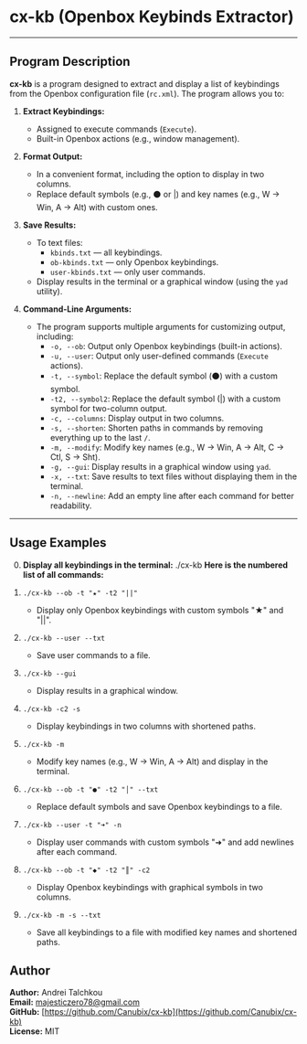 # cx-kb (Openbox Keybinds Extractor)

---

## Program Description

**cx-kb** is a program designed to extract and display a list of keybindings from the Openbox configuration file (`rc.xml`). The program allows you to:

1. **Extract Keybindings:**
   - Assigned to execute commands (`Execute`).
   - Built-in Openbox actions (e.g., window management).

2. **Format Output:**
   - In a convenient format, including the option to display in two columns.
   - Replace default symbols (e.g., ⚫ or |) and key names (e.g., W → Win, A → Alt) with custom ones.

3. **Save Results:**
   - To text files:
     - `kbinds.txt` — all keybindings.
     - `ob-kbinds.txt` — only Openbox keybindings.
     - `user-kbinds.txt` — only user commands.
   - Display results in the terminal or a graphical window (using the `yad` utility).

4. **Command-Line Arguments:**
   - The program supports multiple arguments for customizing output, including:
     - `-o, --ob`: Output only Openbox keybindings (built-in actions).
     - `-u, --user`: Output only user-defined commands (`Execute` actions).
     - `-t, --symbol`: Replace the default symbol (⚫) with a custom symbol.
     - `-t2, --symbol2`: Replace the default symbol (|) with a custom symbol for two-column output.
     - `-c, --columns`: Display output in two columns.
     - `-s, --shorten`: Shorten paths in commands by removing everything up to the last `/`.
     - `-m, --modify`: Modify key names (e.g., W → Win, A → Alt, C → Ctl, S → Sht).
     - `-g, --gui`: Display results in a graphical window using `yad`.
     - `-x, --txt`: Save results to text files without displaying them in the terminal.
     - `-n, --newline`: Add an empty line after each command for better readability.

---

## Usage Examples

0. **Display all keybindings in the terminal:**
   ./cx-kb
**Here is the numbered list of all commands:**

1. `./cx-kb --ob -t "★" -t2 "||"`  
   - Display only Openbox keybindings with custom symbols "★" and "||".

2. `./cx-kb --user --txt`  
   - Save user commands to a file.

3. `./cx-kb --gui`  
   - Display results in a graphical window.

4. `./cx-kb -c2 -s`  
   - Display keybindings in two columns with shortened paths.

5. `./cx-kb -m`  
   - Modify key names (e.g., W → Win, A → Alt) and display in the terminal.

6. `./cx-kb --ob -t "●" -t2 "│" --txt`  
   - Replace default symbols and save Openbox keybindings to a file.

7. `./cx-kb --user -t "➜" -n`  
   - Display user commands with custom symbols "➜" and add newlines after each command.

8. `./cx-kb --ob -t "◆" -t2 "║" -c2`  
   - Display Openbox keybindings with graphical symbols in two columns.

9. `./cx-kb -m -s --txt`  
   - Save all keybindings to a file with modified key names and shortened paths.

## Author
**Author:** Andrei Talchkou  
**Email:** majesticzero78@gmail.com  
**GitHub:** [https://github.com/Canubix/cx-kb](https://github.com/Canubix/cx-kb)  
**License:** MIT  

